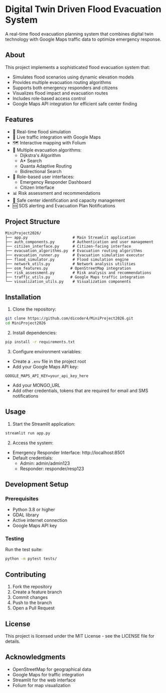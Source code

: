 # Digital Twin Driven Flood Evacuation System

A real-time flood evacuation planning system that combines digital twin technology with Google Maps traffic data to optimize emergency response.

## About

This project implements a sophisticated flood evacuation system that:
- Simulates flood scenarios using dynamic elevation models
- Provides multiple evacuation routing algorithms
- Supports both emergency responders and citizens
- Visualizes flood impact and evacuation routes
- Includes role-based access control
- Google Maps API integration for efficient safe center finding

## Features

- 🌊 Real-time flood simulation
- 🚗 Live traffic integration with Google Maps
- 🗺️ Interactive mapping with Folium
- 🚦 Multiple evacuation algorithms:
  - Dijkstra's Algorithm
  - A* Search
  - Quanta Adaptive Routing
  - Bidirectional Search
- 👥 Role-based user interfaces:
  - Emergency Responder Dashboard
  - Citizen Interface
- 📊 Risk assessment and recommendations
- 🏥 Safe center identification and capacity management
- 🆘 SOS alerting and Evacuation Plan Notifications


## Project Structure

```
MiniProject2026/
├── app.py                    # Main Streamlit application
├── auth_components.py        # Authentication and user management
├── citizen_interface.py      # Citizen-facing interface
├── evacuation_algorithms.py  # Evacuation routing algorithms
├── evacuation_runner.py      # Evacuation simulation executor
├── flood_simulator.py        # Flood simulation engine
├── network_utils.py          # Network analysis utilities
├── osm_features.py          # OpenStreetMap integration
├── risk_assessment.py        # Risk analysis and recommendations
├── traffic_utils.py         # Google Maps traffic integration
└── visualization_utils.py    # Visualization components
```

## Installation

1. Clone the repository:
```bash
git clone https://github.com/dicoder4/MiniProject2026.git
cd MiniProject2026
```

2. Install dependencies:
```bash
pip install -r requirements.txt
```

3. Configure environment variables:
- Create a `.env` file in the project root
- Add your Google Maps API key:
```
GOOGLE_MAPS_API_KEY=your_api_key_here
```
- Add your MONGO_URL
- Add other credentials, tokens that are required for email and SMS notifications 

## Usage

1. Start the Streamlit application:
```bash
streamlit run app.py
```

2. Access the system:
- Emergency Responder Interface: http://localhost:8501
- Default credentials:
  - Admin: admin/admin123
  - Responder: responder/resp123

## Development Setup

### Prerequisites
- Python 3.8 or higher
- GDAL library
- Active internet connection
- Google Maps API key

### Testing
Run the test suite:
```bash
python -m pytest tests/
```

## Contributing

1. Fork the repository
2. Create a feature branch
3. Commit changes
4. Push to the branch
5. Open a Pull Request

## License

This project is licensed under the MIT License - see the LICENSE file for details.

## Acknowledgments

- OpenStreetMap for geographical data
- Google Maps for traffic integration
- Streamlit for the web interface
- Folium for map visualization
